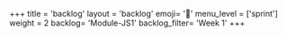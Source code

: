 +++
title = 'backlog'
layout = 'backlog'
emoji= '📝'
menu_level = ['sprint']
weight = 2
backlog= 'Module-JS1'
backlog_filter= 'Week 1'
+++


